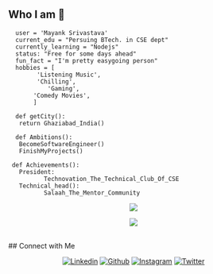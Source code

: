 ## Who I am 👋
 ```class WhoAmI:
   user = 'Mayank Srivastava'
   current_edu = "Persuing BTech. in CSE dept"
   currently_learning = "Nodejs"
   status: "Free for some days ahead"
   fun_fact = "I'm pretty easygoing person"
   hobbies = [
         'Listening Music',
         'Chilling',
       		'Gaming',
 		'Comedy Movies',
   		]
   
   def getCity():
   	return Ghaziabad_India()
   
   def Ambitions():
   	BecomeSoftwareEngineer()
   	FinishMyProjects()

  def Achievements():
	President:
           Technovation_The_Technical_Club_Of_CSE
   	Technical_head():
           Salaah_The_Mentor_Community
```         
<div align="center">

	
	
![](https://github-profile-summary-cards.vercel.app/api/cards/profile-details?username=mayanksri02&theme=default)

![](https://github-readme-streak-stats.herokuapp.com/?user=mayanksri02&theme=vue&hide_border=true)	
 <br/>
</div> 
## Connect with Me


<p align="center">
  <a href="https://www.linkedin.com/in/mayank-srivastava-2b1067247?utm_source=share&utm_campaign=share_via&utm_content=profile&utm_medium=android_app"><img alt="Linkedin" title="Mayank Srivastava Linkedin" src="https://img.shields.io/badge/LinkedIn-0077B5?style=for-the-badge&logo=linkedin&logoColor=white"></a>
  <a href="https://github.com/mayanksri02"><img alt="Github" title="Mayank Srivastava Github" src="https://img.shields.io/badge/GitHub-100000?style=for-the-badge&logo=github&logoColor=white"></a>
 <a href="https://www.instagram.com/i_mynk_09d/profilecard/?igsh=cWRpcXN0OGZwOWNm"><img alt="Instagram" title="Mayank Srivastava Instagram" src="https://img.shields.io/badge/Instagram-E4405F?style=for-the-badge&logo=instagram&logoColor=white"></a>
<a href="https://x.com/MayankSri09?t=oPYPJ9u09CfPv5b-aYjYKA&s=08"><img alt="Twitter" title="Mayank Srivastava Twitter" src="https://img.shields.io/badge/Twitter-1DA1F2?style=for-the-badge&logo=twitter&logoColor=white"></a>

</p>
